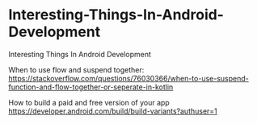 # Interesting-Things-In-Android-Development
Interesting Things In Android Development

When to use flow and suspend together:
https://stackoverflow.com/questions/76030366/when-to-use-suspend-function-and-flow-together-or-seperate-in-kotlin

How to build a paid and free version of your app
https://developer.android.com/build/build-variants?authuser=1

